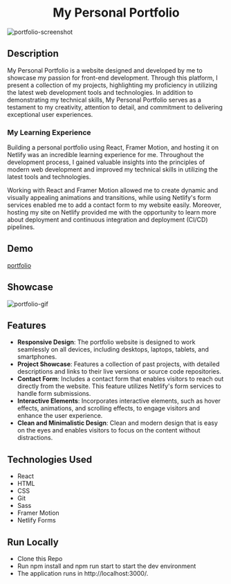<h1 align="center">My Personal Portfolio</h1>

![portfolio-screenshot](https://github.com/Wolfushima/portfolio/assets/75055499/f1ba942d-ff86-4ce2-840d-973958d90af5)

## Description

My Personal Portfolio is a website designed and developed by me to showcase my passion for front-end development. Through this platform, I present a collection of my projects, highlighting my proficiency in utilizing the latest web development tools and technologies.
In addition to demonstrating my technical skills, My Personal Portfolio serves as a testament to my creativity, attention to detail, and commitment to delivering exceptional user experiences.

### My Learning Experience

Building a personal portfolio using React, Framer Motion, and hosting it on Netlify was an incredible learning experience for me.
Throughout the development process, I gained valuable insights into the principles of modern web development and improved my technical skills in utilizing the latest tools and technologies.

Working with React and Framer Motion allowed me to create dynamic and visually appealing animations and transitions, while using Netlify's form services enabled me to add a contact form to my website easily. Moreover, hosting my site on Netlify provided me with the opportunity to learn more about deployment and continuous integration and deployment (CI/CD) pipelines.

## Demo

[portfolio](https://adolfoherrera.netlify.app/)

## Showcase

![portfolio-gif](./readmeassets/portfolio-gif.gif)

## Features

- **Responsive Design**: The portfolio website is designed to work seamlessly on all devices, including desktops, laptops, tablets, and smartphones.
- **Project Showcase**: Features a collection of past projects, with detailed descriptions and links to their live versions or source code repositories.
- **Contact Form**: Includes a contact form that enables visitors to reach out directly from the website. This feature utilizes Netlify's form services to handle form submissions.
- **Interactive Elements**: Incorporates interactive elements, such as hover effects, animations, and scrolling effects, to engage visitors and enhance the user experience.
- **Clean and Minimalistic Design**: Clean and modern design that is easy on the eyes and enables visitors to focus on the content without distractions.

## Technologies Used

- React
- HTML
- CSS
- Git
- Sass
- Framer Motion
- Netlify Forms

## Run Locally

- Clone this Repo
- Run npm install and npm run start to start the dev environment
- The application runs in http://localhost:3000/.
